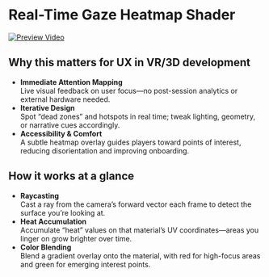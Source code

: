 # Real-Time Gaze Heatmap Shader

[![Preview Video](https://img.youtube.com/vi/8MFfP0brp5g/0.jpg)](https://youtu.be/8MFfP0brp5g)

## Why this matters for UX in VR/3D development

- **Immediate Attention Mapping**  
  Live visual feedback on user focus—no post-session analytics or external hardware needed.  
- **Iterative Design**  
  Spot “dead zones” and hotspots in real time; tweak lighting, geometry, or narrative cues accordingly.  
- **Accessibility & Comfort**  
  A subtle heatmap overlay guides players toward points of interest, reducing disorientation and improving onboarding.

## How it works at a glance

- **Raycasting**  
  Cast a ray from the camera’s forward vector each frame to detect the surface you’re looking at.  
- **Heat Accumulation**  
  Accumulate “heat” values on that material’s UV coordinates—areas you linger on grow brighter over time.  
- **Color Blending**  
  Blend a gradient overlay onto the material, with red for high-focus areas and green for emerging interest points.  
